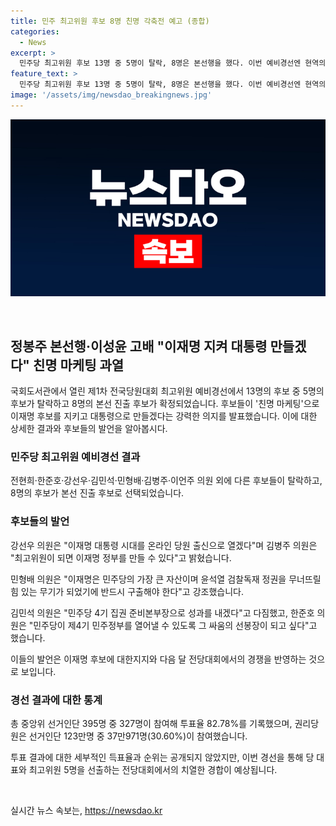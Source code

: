 ```yaml
---
title: 민주 최고위원 후보 8명 친명 각축전 예고 (종합)
categories:
  - News
excerpt: >
  민주당 최고위원 후보 13명 중 5명이 탈락, 8명은 본선행을 했다. 이번 예비경선엔 현역의원 8명과 원외인 5명 등 출마했고, 투표 결과 8명이 확정됐다. 정봉주 전의원은 티켓을 거머쥐고 이성윤 의원은 고배를 맞았다. 최고위원 50%, 권리당원 50% 투표 결과 반영, 투표율 82.78%. 당 대표와 최고위원 5명을 다음 달 전당대회에서 결정하며, 이재명 전 대표와 김두관 전 의원, 김지수 한반도미래경제포럼 대표 간 3자 구도로 치러진다. 후보들은 친명 마케팅으로 이재명 당 대표 후보를 지키고 교체를 약속했다.
feature_text: >
  민주당 최고위원 후보 13명 중 5명이 탈락, 8명은 본선행을 했다. 이번 예비경선엔 현역의원 8명과 원외인 5명 등 출마했고, 투표 결과 8명이 확정됐다. 정봉주 전의원은 티켓을 거머쥐고 이성윤 의원은 고배를 맞았다. 최고위원 50%, 권리당원 50% 투표 결과 반영, 투표율 82.78%. 당 대표와 최고위원 5명을 다음 달 전당대회에서 결정하며, 이재명 전 대표와 김두관 전 의원, 김지수 한반도미래경제포럼 대표 간 3자 구도로 치러진다. 후보들은 친명 마케팅으로 이재명 당 대표 후보를 지키고 교체를 약속했다.
image: '/assets/img/newsdao_breakingnews.jpg'
---
```


<p><img src="/assets/img/newsdao_breakingnews.jpg" alt="ranknews 속보" /></p>

<p data-ke-size="size16">&nbsp;</p>

<h2 data-ke-size="size26">정봉주 본선행·이성윤 고배 "이재명 지켜 대통령 만들겠다" 친명 마케팅 과열</h2>

<p data-ke-size="size16"></p>

<p>국회도서관에서 열린 제1차 전국당원대회 최고위원 예비경선에서 13명의 후보 중 5명의 후보가 탈락하고 8명의 본선 진출 후보가 확정되었습니다. 후보들이 '친명 마케팅'으로 이재명 후보를 지키고 대통령으로 만들겠다는 강력한 의지를 발표했습니다. 이에 대한 상세한 결과와 후보들의 발언을 알아봅시다.</p>

<h3 data-ke-size="size21">민주당 최고위원 예비경선 결과</h3>

<p data-ke-size="size16">전현희·한준호·강선우·김민석·민형배·김병주·이언주 의원 외에 다른 후보들이 탈락하고, 8명의 후보가 본선 진출 후보로 선택되었습니다.</p>

<h3 data-ke-size="size21">후보들의 발언</h3>

<p data-ke-size="size16">강선우 의원은 "이재명 대통령 시대를 온라인 당원 출신으로 열겠다"며 김병주 의원은 "최고위원이 되면 이재명 정부를 만들 수 있다"고 밝혔습니다.</p>

<p data-ke-size="size16">민형배 의원은 "이재명은 민주당의 가장 큰 자산이며 윤석열 검찰독재 정권을 무너뜨릴 힘 있는 무기가 되었기에 반드시 구출해야 한다"고 강조했습니다.</p>

<p data-ke-size="size16">김민석 의원은 "민주당 4기 집권 준비본부장으로 성과를 내겠다"고 다짐했고, 한준호 의원은 "민주당이 제4기 민주정부를 열어낼 수 있도록 그 싸움의 선봉장이 되고 싶다"고 했습니다.</p>

<p data-ke-size="size16">이들의 발언은 이재명 후보에 대한지지와 다음 달 전당대회에서의 경쟁을 반영하는 것으로 보입니다.</p>

<h3 data-ke-size="size21">경선 결과에 대한 통계</h3>

<p data-ke-size="size16">총 중앙위 선거인단 395명 중 327명이 참여해 투표율 82.78%를 기록했으며, 권리당원은 선거인단 123만명 중 37만971명(30.60%)이 참여했습니다.</p>

<p data-ke-size="size16">투표 결과에 대한 세부적인 득표율과 순위는 공개되지 않았지만, 이번 경선을 통해 당 대표와 최고위원 5명을 선출하는 전당대회에서의 치열한 경합이 예상됩니다.</p>

<p data-ke-size="size16">&nbsp;</p>
실시간 뉴스 속보는, <a href="https://newsdao.kr" rel="dofollow">https://newsdao.kr</a>


